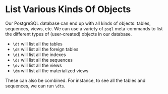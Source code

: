 # List Various Kinds Of Objects

Our PostgreSQL database can end up with all kinds of objects: tables, sequences, views, etc. We can use a variety of `psql` meta-commands to list the different types of (user-created) objects in our database.

* `\dt` will list all the tables
* `\dE` will list all the foreign tables
* `\di` will list all the indexes
* `\ds` will list all the sequences
* `\dv` will list all the views
* `\dm` will list all the materialized views

These can also be combined. For instance, to see all the tables and sequences, we can run `\dts`.
